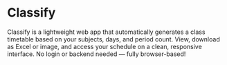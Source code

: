 # Classify
Classify is a lightweight web app that automatically generates a class timetable based on your subjects, days, and period count. View, download as Excel or image, and access your schedule on a clean, responsive interface. No login or backend needed — fully browser-based!
